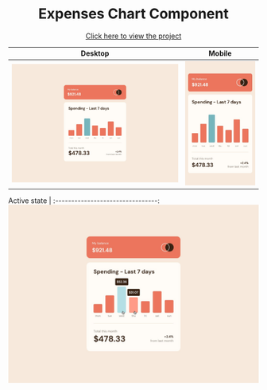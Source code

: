 <h1 align=center>Expenses Chart Component</h1>

<p align=center>
    <a target="_blank" href="https://jialatteo.github.io/Frontend-Mentor-Challenges/2-expenses-chart-component/">Click here to view the project </a> 
</p>

Desktop | Mobile 
:--------------------------------:|:-------------------------:
![Desktop design](./design/desktop-design.jpg)  |  ![Mobile design](./design/mobile-design.jpg)  

Active state |
:--------------------------------:
![Active states design](./design/active-states.jpg)